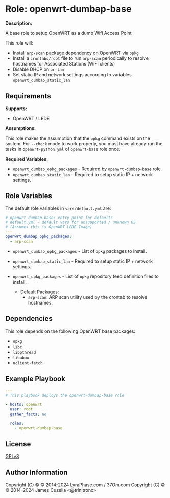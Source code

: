 Role: openwrt-dumbap-base
==================

**Description:**

A base role to setup OpenWRT as a dumb Wifi Access Point

This role will:

- Install `arp-scan` package dependency on OpenWRT via `opkg`
- Install a `crontabs/root` file to run `arp-scan` periodically to resolve hostnames for
  Associated Stations (WiFi clients)
- Disable DHCP on `br-lan`
- Set static IP and network settings according to variables `openwrt_dumbap_static_lan`

Requirements
------------

**Supports:**

- OpenWRT / LEDE

**Assumptions:**

This role makes the assumption that the `opkg` command exists on the system.
For `--check` mode to work properly, you must have already run the tasks in
`openwrt-python.yml` of `openwrt-base` role once.

**Required Variables:**

- `openwrt_dumbap_opkg_packages` - Required by `openwrt-dumbap-base` role.
- `openwrt_dumbap_static_lan` - Required to setup static IP + network settings.

Role Variables
--------------

The default role variables in `vars/default.yml` are:

```YAML
# openwrt-dumbap-base: entry point for defaults
# default.yml - default vars for unsupported / unknown OS
# (Assumes this is OpenWRT LEDE Image)
---
openwrt_dumbap_opkg_packages:
  - arp-scan

```

- `openwrt_dumbap_opkg_packages` - List of `opkg` packages to install.
- `openwrt_dumbap_static_lan` - Required to setup static IP + network settings.

- `openwrt_opkg_packages` - List of `opkg` repository feed definition files to install.
  - Default Packages:
    - `arp-scan`: ARP scan utility used by the crontab to resolve hostnames.

Dependencies
------------

This role depends on the following OpenWRT base packages:

- `opkg`
- `libc`
- `libpthread`
- `libubox`
- `uclient-fetch`

Example Playbook
----------------

```YAML
---
# This playbook deploys the openwrt-dumbap-base role

- hosts: openwrt
  user: root
  gather_facts: no

  roles:
    - openwrt-dumbap-base
```

License
-------

[GPLv3][1]

Author Information
------------------

Copyright (C) © 🄯  2014-2024 LyraPhase.com / 37Om.com
Copyright (C) © 🄯  2014-2024 James Cuzella <@trinitronx>

[1]: http://choosealicense.com/licenses/gpl-3.0/

